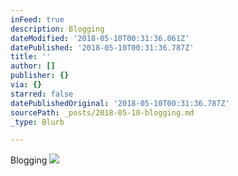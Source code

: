 ```yaml
---
inFeed: true
description: Blogging
dateModified: '2018-05-10T00:31:36.061Z'
datePublished: '2018-05-10T00:31:36.787Z'
title: ''
author: []
publisher: {}
via: {}
starred: false
datePublishedOriginal: '2018-05-10T00:31:36.787Z'
sourcePath: _posts/2018-05-10-blogging.md
_type: Blurb

---
```

Blogging
![](https://the-grid-user-content.s3-us-west-2.amazonaws.com/4dd518db-1b0d-409e-8563-739ab1c620a1.jpg)